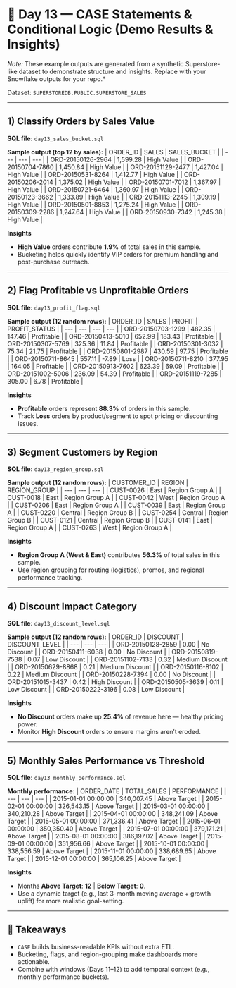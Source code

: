 # 📅 Day 13 — CASE Statements & Conditional Logic (Demo Results & Insights)

*Note:* These example outputs are generated from a synthetic Superstore-like dataset to demonstrate structure and insights. Replace with your Snowflake outputs for your repo.*

Dataset: `SUPERSTOREDB.PUBLIC.SUPERSTORE_SALES`

---

## 1) Classify Orders by Sales Value
**SQL file:** `day13_sales_bucket.sql`

**Sample output (top 12 by sales):**
| ORDER_ID | SALES | SALES_BUCKET |
| --- | --- | --- |
| ORD-20150126-2964 | 1,599.28 | High Value |
| ORD-20150704-7860 | 1,450.84 | High Value |
| ORD-20151129-2477 | 1,427.04 | High Value |
| ORD-20150531-8264 | 1,412.77 | High Value |
| ORD-20150206-2014 | 1,375.02 | High Value |
| ORD-20150701-7012 | 1,367.97 | High Value |
| ORD-20150721-6464 | 1,360.97 | High Value |
| ORD-20150123-3662 | 1,333.89 | High Value |
| ORD-20151113-2245 | 1,309.19 | High Value |
| ORD-20150501-8853 | 1,275.24 | High Value |
| ORD-20150309-2286 | 1,247.64 | High Value |
| ORD-20150930-7342 | 1,245.38 | High Value |

**Insights**
- **High Value** orders contribute **1.9%** of total sales in this sample.
- Bucketing helps quickly identify VIP orders for premium handling and post-purchase outreach.

---

## 2) Flag Profitable vs Unprofitable Orders
**SQL file:** `day13_profit_flag.sql`

**Sample output (12 random rows):**
| ORDER_ID | SALES | PROFIT | PROFIT_STATUS |
| --- | --- | --- | --- |
| ORD-20150703-1299 | 482.35 | 147.46 | Profitable |
| ORD-20150413-5010 | 652.99 | 183.43 | Profitable |
| ORD-20150307-5769 | 325.36 | 11.84 | Profitable |
| ORD-20150301-3032 | 75.34 | 21.75 | Profitable |
| ORD-20150801-2987 | 430.59 | 97.75 | Profitable |
| ORD-20150711-8645 | 557.11 | -7.89 | Loss |
| ORD-20150711-8210 | 377.95 | 164.05 | Profitable |
| ORD-20150913-7602 | 623.39 | 69.09 | Profitable |
| ORD-20151002-5006 | 236.09 | 54.39 | Profitable |
| ORD-20151119-7285 | 305.00 | 6.78 | Profitable |

**Insights**
- **Profitable** orders represent **88.3%** of orders in this sample.
- Track **Loss** orders by product/segment to spot pricing or discounting issues.

---

## 3) Segment Customers by Region
**SQL file:** `day13_region_group.sql`

**Sample output (12 random rows):**
| CUSTOMER_ID | REGION | REGION_GROUP |
| --- | --- | --- |
| CUST-0026 | East | Region Group A |
| CUST-0018 | East | Region Group A |
| CUST-0042 | West | Region Group A |
| CUST-0206 | East | Region Group A |
| CUST-0039 | East | Region Group A |
| CUST-0220 | Central | Region Group B |
| CUST-0254 | Central | Region Group B |
| CUST-0121 | Central | Region Group B |
| CUST-0141 | East | Region Group A |
| CUST-0263 | West | Region Group A |

**Insights**
- **Region Group A (West & East)** contributes **56.3%** of total sales in this sample.
- Use region grouping for routing (logistics), promos, and regional performance tracking.

---

## 4) Discount Impact Category
**SQL file:** `day13_discount_level.sql`

**Sample output (12 random rows):**
| ORDER_ID | DISCOUNT | DISCOUNT_LEVEL |
| --- | --- | --- |
| ORD-20150128-2859 | 0.00 | No Discount |
| ORD-20150411-6038 | 0.00 | No Discount |
| ORD-20150819-7538 | 0.07 | Low Discount |
| ORD-20151102-7133 | 0.32 | Medium Discount |
| ORD-20150629-8868 | 0.21 | Medium Discount |
| ORD-20150116-8102 | 0.22 | Medium Discount |
| ORD-20150228-7394 | 0.00 | No Discount |
| ORD-20151015-3437 | 0.42 | High Discount |
| ORD-20150505-3639 | 0.11 | Low Discount |
| ORD-20150222-3196 | 0.08 | Low Discount |

**Insights**
- **No Discount** orders make up **25.4%** of revenue here — healthy pricing power.
- Monitor **High Discount** orders to ensure margins aren’t eroded.

---

## 5) Monthly Sales Performance vs Threshold
**SQL file:** `day13_monthly_performance.sql`

**Monthly performance:**
| ORDER_DATE | TOTAL_SALES | PERFORMANCE |
| --- | --- | --- |
| 2015-01-01 00:00:00 | 340,007.45 | Above Target |
| 2015-02-01 00:00:00 | 326,543.15 | Above Target |
| 2015-03-01 00:00:00 | 340,210.28 | Above Target |
| 2015-04-01 00:00:00 | 348,241.09 | Above Target |
| 2015-05-01 00:00:00 | 371,336.41 | Above Target |
| 2015-06-01 00:00:00 | 350,350.40 | Above Target |
| 2015-07-01 00:00:00 | 379,171.21 | Above Target |
| 2015-08-01 00:00:00 | 386,197.02 | Above Target |
| 2015-09-01 00:00:00 | 351,956.66 | Above Target |
| 2015-10-01 00:00:00 | 338,556.59 | Above Target |
| 2015-11-01 00:00:00 | 338,689.65 | Above Target |
| 2015-12-01 00:00:00 | 365,106.25 | Above Target |

**Insights**
- Months **Above Target**: **12** | **Below Target**: **0**.
- Use a dynamic target (e.g., last 3-month moving average + growth uplift) for more realistic goal-setting.

---

## 📌 Takeaways
- `CASE` builds business-readable KPIs without extra ETL.
- Bucketing, flags, and region-grouping make dashboards more actionable.
- Combine with windows (Days 11–12) to add temporal context (e.g., monthly performance buckets).
